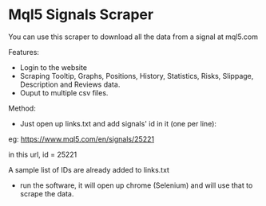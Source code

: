 # Mql5 Signals Scraper
You can use this scraper to download all the data from a signal at mql5.com

Features:
- Login to the website
- Scraping Tooltip, Graphs, Positions, History, Statistics, Risks, Slippage, Description and Reviews data.
- Ouput to multiple csv files.

Method:

- Just open up links.txt and add signals' id in it (one per line):

eg: https://www.mql5.com/en/signals/25221

in this url, id = 25221

A sample list of IDs are already added to links.txt

- run the software, it will open up chrome (Selenium) and will use that to scrape the data.